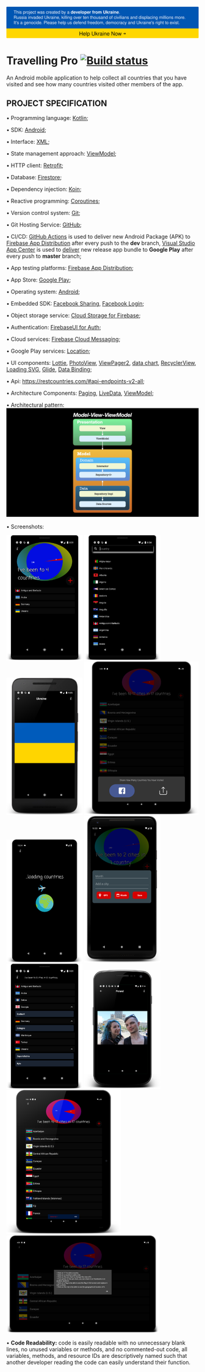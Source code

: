 [![Stand With Ukraine](https://raw.githubusercontent.com/vshymanskyy/StandWithUkraine/main/banner-direct-single.svg)](https://stand-with-ukraine.pp.ua)

# Travelling Pro [![Build status](https://build.appcenter.ms/v0.1/apps/add3e42d-20e7-466d-9300-e42abf3e6b76/branches/master/badge)](https://appcenter.ms)

An Android mobile application to help collect all countries that you have visited and see how many
countries visited other members of the app.

## PROJECT SPECIFICATION

• Programming language: [Kotlin](https://kotlinlang.org/);

• SDK: [Android](https://developer.android.com/studio/intro);

• Interface: [XML](https://developer.android.com/guide/topics/ui/declaring-layout);

• State management approach:
[ViewModel](https://developer.android.com/reference/androidx/lifecycle/ViewModel);

• HTTP client: [Retrofit](https://square.github.io/retrofit/);

• Database: [Firestore](https://firebase.google.com/docs/firestore);

• Dependency injection: [Koin](https://insert-koin.io/docs/reference/introduction);

• Reactive programming: [Coroutines](https://developer.android.com/kotlin/coroutines);

• Version control system: [Git](https://git-scm.com);

• Git Hosting Service: [GitHub](https://github.com);

• CI/CD: [GitHub Actions](https://docs.github.com/en/actions) is used to deliver new Android
Package (APK) to [Firebase App Distribution](https://firebase.google.com/docs/app-distribution)
after every push to the **dev** branch,
[Visual Studio App Center](https://docs.microsoft.com/en-us/appcenter/) is used to
[deliver](https://appcenter.ms/users/Turskyi/apps/Travelling-Pro/build/branches/master)  new
release app bundle to **Google Play** after every push to **master** branch;

• App testing platforms:
[Firebase App Distribution](https://appdistribution.firebase.dev/i/95a4a3bcea0281c7);

• App Store:
[Google Play](https://play.google.com/store/apps/details?id=io.github.turskyi.travellingpro);

• Operating system: [Android](https://www.android.com/);

• Embedded SDK: [Facebook Sharing](https://developers.facebook.com/docs/sharing/android),
[Facebook Login](https://developers.facebook.com/docs/facebook-login/overview);

• Object storage service: [Cloud Storage for Firebase](https://firebase.google.com/docs/storage);

• Authentication: [FirebaseUI for Auth](https://firebase.google.com/docs/auth/android/firebaseui);

• Cloud services: [Firebase Cloud Messaging](https://firebase.google.com/docs/cloud-messaging);

• Google Play services: [Location](https://developer.android.com/training/location);

• UI components: [Lottie](https://lottiefiles.com/what-is-lottie),
[PhotoView](https://github.com/Baseflow/PhotoView),
[ViewPager2](https://developer.android.com/jetpack/androidx/releases/viewpager2),
[data chart](https://weeklycoding.com/mpandroidchart/),
[RecyclerView](http://www.recyclerview.org/),
[Loading SVG](https://github.com/corouteam/GlideToVectorYou),
[Glide](https://bumptech.github.io/glide/),
[Data Binding](https://developer.android.com/topic/libraries/data-binding);

• Api: https://restcountries.com/#api-endpoints-v2-all;

• Architecture Components:
[Paging](https://developer.android.com/topic/libraries/architecture/paging),
[LiveData](https://developer.android.com/topic/libraries/architecture/livedata),
[ViewModel](https://developer.android.com/topic/libraries/architecture/viewmodel);

• Architectural pattern:
<br>
<a href="https://en.wikipedia.org/wiki/Model%E2%80%93view%E2%80%93viewmodel">
<img src="documentation/android_model_view_viewmodel.jpeg" width="800" >
</a>
</br>

• Screenshots:
<!--suppress CheckImageSize -->
<img src="screenshots/device-2020-06-05-085243.png" width="200" >
<img src="screenshots/device-2020-06-05-085456.png" width="200" >
<img src="screenshots/device-2020-06-05-090524.png" width="200" >
<img src="screenshots/device-2020-06-28-164528.png" width="300" >
<img src="screenshots/device-2020-10-18-103522.png" width="200" >
<img src="screenshots/device-2020-10-18-103111.png" width="200" >
<img src="screenshots/device-2020-06-05-090129.png" width="200" >
<img src="screenshots/device-2020-06-05-091508.png" width="200" >
<img src="screenshots/device-2020-06-05-094730.png" width="300" >
<img src="screenshots/device-2020-06-28-162902.png" width="400" >

• **Code Readability:** code is easily readable with no unnecessary blank lines, no unused variables
or methods, and no commented-out code, all variables, methods, and resource IDs are descriptively
named such that another developer reading the code can easily understand their function.
